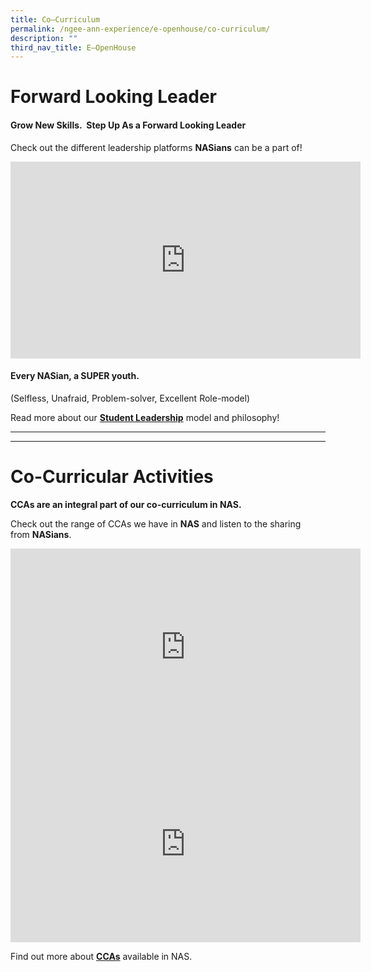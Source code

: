 ```yaml
---
title: Co–Curriculum
permalink: /ngee-ann-experience/e-openhouse/co-curriculum/
description: ""
third_nav_title: E–OpenHouse
---
```

# Forward Looking Leader

#### **Grow New Skills.**  Step Up As a Forward Looking Leader

Check out the different leadership platforms **NASians** can be a part of!

<iframe width="560" height="315" src="https://www.youtube.com/embed/gROPbw0xm6I" title="YouTube video player" frameborder="0" allow="accelerometer; autoplay; clipboard-write; encrypted-media; gyroscope; picture-in-picture; web-share" allowfullscreen></iframe>

#### Every NASian, a SUPER youth.  
(Selfless, Unafraid, Problem-solver, Excellent Role-model)

Read more about our [**Student Leadership**](/co-curriculum/student-leadership) model and philosophy!

<hr><hr>

# Co-Curricular Activities

**CCAs are an integral part of our co-curriculum in NAS.**  

Check out the range of CCAs we have in **NAS** and listen to the sharing from **NASians**.

<iframe width="560" height="315" src="https://www.youtube.com/embed/R2knpGpowI4" title="YouTube video player" frameborder="0" allow="accelerometer; autoplay; clipboard-write; encrypted-media; gyroscope; picture-in-picture; web-share" allowfullscreen></iframe>

<iframe width="560" height="315" src="https://www.youtube.com/embed/JT66DX9xP8o" title="YouTube video player" frameborder="0" allow="accelerometer; autoplay; clipboard-write; encrypted-media; gyroscope; picture-in-picture; web-share" allowfullscreen></iframe>

Find out more about [**CCAs**](/co-curriculum/cca) available in NAS.